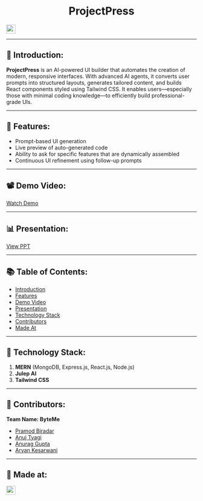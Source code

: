 <h1 align="center">ProjectPress</h1>
<p>
  <a href="https://hack36.com">
    <img src="https://i.postimg.cc/FFwvfkGk/built-at-hack36.png" height="24px">
  </a>
</p>

---

## 🧠 Introduction:
**ProjectPress** is an AI-powered UI builder that automates the creation of modern, responsive interfaces. With advanced AI agents, it converts user prompts into structured layouts, generates tailored content, and builds React components styled using Tailwind CSS. It enables users—especially those with minimal coding knowledge—to efficiently build professional-grade UIs.

---

## 🚀 Features:

- Prompt-based UI generation  
- Live preview of auto-generated code  
- Ability to ask for specific features that are dynamically assembled  
- Continuous UI refinement using follow-up prompts  

---

## 📽 Demo Video:
<a href="https://drive.google.com/file/d/1AInIAXuPqFkDDkijFwRhlmqZ2AtewW0Y/view?usp=sharing">Watch Demo</a>

---

## 📊 Presentation:
<a href="https://docs.google.com/presentation/d/155LRehp363Efe8md6wjVtS6zHPvSlUah/edit?usp=drive_link&ouid=100438880337564441851&rtpof=true&sd=true">View PPT</a>

---

## 📚 Table of Contents:
- [Introduction](#-introduction)  
- [Features](#-features)  
- [Demo Video](#-demo-video)  
- [Presentation](#-presentation)  
- [Technology Stack](#-technology-stack)  
- [Contributors](#-contributors)  
- [Made At](#-made-at)

---

## 🧰 Technology Stack:

1. **MERN** (MongoDB, Express.js, React.js, Node.js)  
2. **Julep AI**  
3. **Tailwind CSS**

---

## 👥 Contributors:

**Team Name: ByteMe**

- [Pramod Biradar](https://github.com/pramod726)  
- [Anuj Tyagi](https://github.com/anujtyagi234)  
- [Anurag Gupta](https://github.com/itz-ANURAG)  
- [Aryan Kesarwani](https://github.com/Aryan14021974)

---

## 🏁 Made at:

<a href="https://hack36.com">
  <img src="https://i.postimg.cc/FFwvfkGk/built-at-hack36.png" height="24px">
</a>

